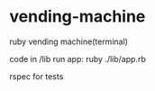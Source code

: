 # vending-machine
ruby vending machine(terminal)


code in /lib
run app: ruby ./lib/app.rb

rspec for tests
